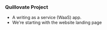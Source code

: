 ### Quillovate Project

- A writing as a service (WaaS) app.
- We're starting with the website landing page
